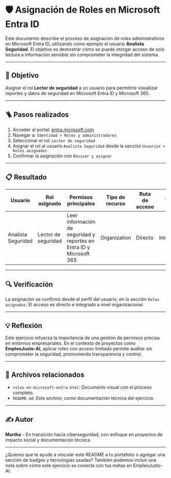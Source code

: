 # 🛡️ Asignación de Roles en Microsoft Entra ID

Este documento describe el proceso de asignación de roles administrativos en Microsoft Entra ID, utilizando como ejemplo el usuario **Analista Seguridad**. El objetivo es demostrar cómo se puede otorgar acceso de solo lectura a información sensible sin comprometer la integridad del sistema.

---

## 🎯 Objetivo

Asignar el rol **Lector de seguridad** a un usuario para permitirle visualizar reportes y datos de seguridad en Microsoft Entra ID y Microsoft 365.

---

## 🪜 Pasos realizados

1. Acceder al portal: [entra.microsoft.com](https://entra.microsoft.com)
2. Navegar a: `Identidad > Roles y administradores`
3. Seleccionar el rol: `Lector de seguridad`
4. Asignar el rol al usuario `Analista Seguridad` desde la sección `Usuarios > Roles asignados`
5. Confirmar la asignación con `Revisar y asignar`

---

## 📋 Resultado

| Usuario             | Rol asignado        | Permisos principales                                                                 | Tipo de recurso | Ruta de acceso | Tipo     |
|---------------------|---------------------|----------------------------------------------------------------------------------------|------------------|----------------|----------|
| Analista Seguridad  | Lector de seguridad | Leer información de seguridad y reportes en Entra ID y Microsoft 365                  | Organization     | Directo        | Integrado |

---

## 🔍 Verificación

La asignación se confirmó desde el perfil del usuario, en la sección `Roles asignados`. El acceso es directo e integrado a nivel organizacional.

---

## 💡 Reflexión

Este ejercicio refuerza la importancia de una gestión de permisos precisa en entornos empresariales. En el contexto de proyectos como **EmpleoJusto-AI**, aplicar roles con acceso limitado permite auditar sin comprometer la seguridad, promoviendo transparencia y control.

---

## 📁 Archivos relacionados

- `roles-en-microsoft-entra.html`: Documento visual con el proceso completo.
- `README.md`: Este archivo, como documentación técnica del ejercicio.

---

## ✍️ Autor

**Martha** – En transición hacia ciberseguridad, con enfoque en proyectos de impacto social y documentación técnica.

---

¿Quieres que te ayude a vincular este README a tu portafolio o agregar una sección de badges y tecnologías usadas? También podemos incluir una nota sobre cómo este ejercicio se conecta con tus metas en EmpleoJusto-AI.
